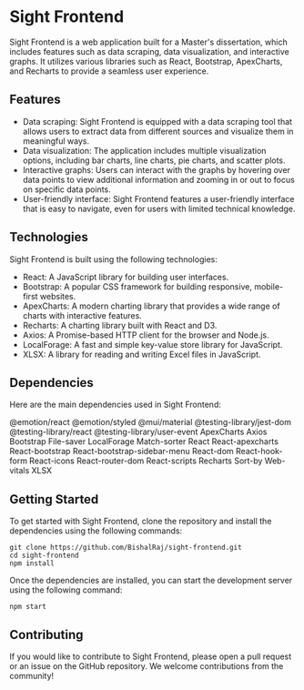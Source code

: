 # Sight Frontend
Sight Frontend is a web application built for a Master's dissertation, which includes features such as data scraping, data visualization, and interactive graphs. It utilizes various libraries such as React, Bootstrap, ApexCharts, and Recharts to provide a seamless user experience.

## Features
- Data scraping: Sight Frontend is equipped with a data scraping tool that allows users to extract data from different sources and visualize them in meaningful ways.
- Data visualization: The application includes multiple visualization options, including bar charts, line charts, pie charts, and scatter plots.
- Interactive graphs: Users can interact with the graphs by hovering over data points to view additional information and zooming in or out to focus on specific data points.
- User-friendly interface: Sight Frontend features a user-friendly interface that is easy to navigate, even for users with limited technical knowledge.

## Technologies
Sight Frontend is built using the following technologies:

- React: A JavaScript library for building user interfaces.
- Bootstrap: A popular CSS framework for building responsive, mobile-first websites.
- ApexCharts: A modern charting library that provides a wide range of charts with interactive features.
- Recharts: A charting library built with React and D3.
- Axios: A Promise-based HTTP client for the browser and Node.js.
- LocalForage: A fast and simple key-value store library for JavaScript.
- XLSX: A library for reading and writing Excel files in JavaScript.

## Dependencies
Here are the main dependencies used in Sight Frontend:

@emotion/react
@emotion/styled
@mui/material
@testing-library/jest-dom
@testing-library/react
@testing-library/user-event
ApexCharts
Axios
Bootstrap
File-saver
LocalForage
Match-sorter
React
React-apexcharts
React-bootstrap
React-bootstrap-sidebar-menu
React-dom
React-hook-form
React-icons
React-router-dom
React-scripts
Recharts
Sort-by
Web-vitals
XLSX

## Getting Started
To get started with Sight Frontend, clone the repository and install the dependencies using the following commands:

```
git clone https://github.com/BishalRaj/sight-frontend.git
cd sight-frontend
npm install
```

Once the dependencies are installed, you can start the development server using the following command:
```
npm start
```

## Contributing
If you would like to contribute to Sight Frontend, please open a pull request or an issue on the GitHub repository. We welcome contributions from the community!
